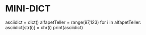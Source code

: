 # MINI-DICT
asciidict = dict()
alfapetTeller = range(97,123)
for i in alfapetTeller:
    asciidict[str(i)] = chr(i)
print(asciidict)
